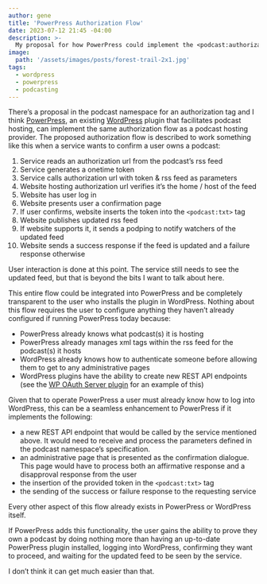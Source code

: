 ```yaml
---
author: gene
title: 'PowerPress Authorization Flow'
date: 2023-07-12 21:45 -04:00
description: >-
  My proposal for how PowerPress could implement the <podcast:authorization> tag's authorization flow
image:
  path: '/assets/images/posts/forest-trail-2x1.jpg'
tags:
  - wordpress
  - powerpress
  - podcasting
---
```


There’s a proposal in the podcast namespace for an authorization tag and I think [PowerPress](https://wordpress.org/plugins/powerpress/), an existing [WordPress](https://wordpress.org/) plugin that facilitates podcast hosting, can implement the same authorization flow as a podcast hosting provider. The proposed authorization flow is described to work something like this when a service wants to confirm a user owns a podcast:

1. Service reads an authorization url from the podcast’s rss feed
2. Service generates a onetime token
3. Service calls authorization url with token & rss feed as parameters
4. Website hosting authorization url verifies it’s the home / host of the feed
5. Website has user log in
6. Website presents user a confirmation page
7. If user confirms, website inserts the token into the `<podcast:txt>` tag
8. Website publishes updated rss feed 
9. If website supports it, it sends a podping to notify watchers of the updated feed
10. Website sends a success response if the feed is updated and a failure response otherwise

User interaction is done at this point. The service still needs to see the updated feed, but that is beyond the bits I want to talk about here. 

This entire flow could be integrated into PowerPress and be completely transparent to the user who installs the plugin in WordPress. Nothing about this flow requires the user to configure anything they haven’t already configured if running PowerPress today because:

* PowerPress already knows what podcast(s) it is hosting
* PowerPress already manages xml tags within the rss feed for the podcast(s) it hosts
* WordPress already knows how to authenticate someone before allowing them to get to any administrative pages
* WordPress plugins have the ability to create new REST API endpoints (see the [WP OAuth Server  plugin](https://wordpress.org/plugins/oauth2-provider/#description) for an example of this)

Given that to operate PowerPress a user must already know how to log into WordPress, this can be a seamless enhancement to PowerPress if it implements the following:

* a new REST API endpoint that would be called by the service mentioned above. It would need to receive and process the parameters defined in the podcast namespace’s specification.
* an administrative page that is presented as the confirmation dialogue. This page would have to process both an affirmative response and a disapproval response from the user
* the insertion of the provided token in the `<podcast:txt>` tag
* the sending of the success or failure response to the requesting service 

Every other aspect of this flow already exists in PowerPress or WordPress itself. 

If PowerPress adds this functionality, the user gains the ability to prove they own a podcast by doing nothing more than having an up-to-date PowerPress plugin installed, logging into WordPress, confirming they want to proceed, and waiting for the updated feed to be seen by the service. 

I don’t think it can get much easier than that.
